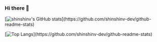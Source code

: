 ### Hi there 👋

[![shinshinv's GitHub stats](https://github-readme-stats.vercel.app/api?username="shinshinv-dev")](https://github.com/shinshinv-dev/github-readme-stats)


[![Top Langs](https://github-readme-stats.vercel.app/api/top-langs/?username="shinshinv-dev")](https://github.com/shinshinv-dev/github-readme-stats)

<!--
**shinshinv-dev/shinshinv-dev** is a ✨ _special_ ✨ repository because its `README.md` (this file) appears on your GitHub profile.

Here are some ideas to get you started:

- 🔭 I’m currently working on ...
- 🌱 I’m currently learning ...
- 👯 I’m looking to collaborate on ...
- 🤔 I’m looking for help with ...
- 💬 Ask me about ...
- 📫 How to reach me: ...
- 😄 Pronouns: ...
- ⚡ Fun fact: ...
-->
